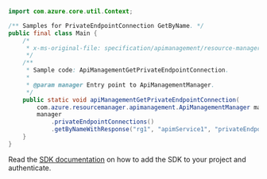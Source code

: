 ```java
import com.azure.core.util.Context;

/** Samples for PrivateEndpointConnection GetByName. */
public final class Main {
    /*
     * x-ms-original-file: specification/apimanagement/resource-manager/Microsoft.ApiManagement/stable/2021-08-01/examples/ApiManagementGetPrivateEndpointConnection.json
     */
    /**
     * Sample code: ApiManagementGetPrivateEndpointConnection.
     *
     * @param manager Entry point to ApiManagementManager.
     */
    public static void apiManagementGetPrivateEndpointConnection(
        com.azure.resourcemanager.apimanagement.ApiManagementManager manager) {
        manager
            .privateEndpointConnections()
            .getByNameWithResponse("rg1", "apimService1", "privateEndpointConnectionName", Context.NONE);
    }
}
```

Read the [SDK documentation](https://github.com/Azure/azure-sdk-for-java/blob/azure-resourcemanager-apimanagement_1.0.0-beta.3/sdk/apimanagement/azure-resourcemanager-apimanagement/README.md) on how to add the SDK to your project and authenticate.
